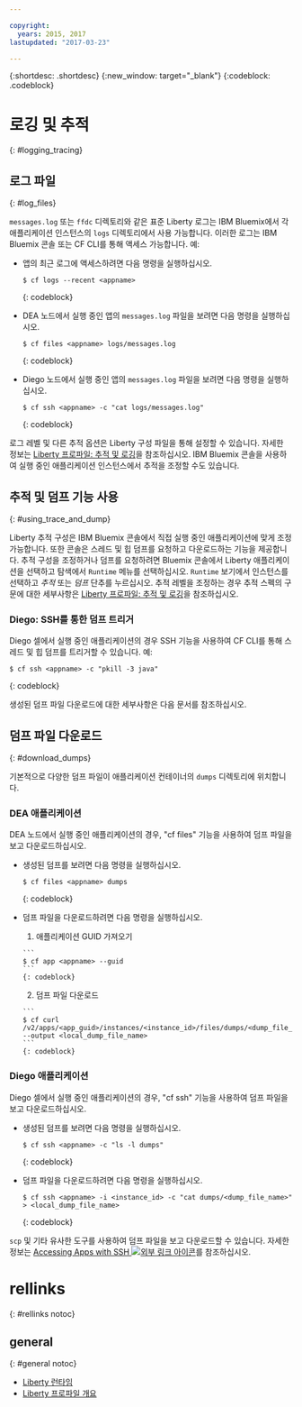```yaml
---

copyright:
  years: 2015, 2017
lastupdated: "2017-03-23"

---
```


{:shortdesc: .shortdesc}
{:new_window: target="_blank"}
{:codeblock: .codeblock}

# 로깅 및 추적
{: #logging_tracing}

## 로그 파일
{: #log_files}

`messages.log` 또는 `ffdc` 디렉토리와 같은 표준 Liberty 로그는 IBM Bluemix에서 각 애플리케이션 인스턴스의 `logs` 디렉토리에서 사용 가능합니다. 이러한 로그는 IBM Bluemix 콘솔 또는 CF CLI를 통해 액세스 가능합니다. 예: 

* 앱의 최근 로그에 액세스하려면 다음 명령을 실행하십시오.

  ```
  $ cf logs --recent <appname>
  ```
  {: codeblock}

* DEA 노드에서 실행 중인 앱의 `messages.log` 파일을 보려면 다음 명령을 실행하십시오.

  ```
  $ cf files <appname> logs/messages.log
  ```
  {: codeblock}

* Diego 노드에서 실행 중인 앱의 `messages.log` 파일을 보려면 다음 명령을 실행하십시오.

  ```
  $ cf ssh <appname> -c "cat logs/messages.log"
  ```
  {: codeblock}

로그 레벨 및 다른 추적 옵션은 Liberty 구성 파일을 통해 설정할 수 있습니다. 자세한 정보는 [Liberty 프로파일: 추적 및 로깅](http://www.ibm.com/support/knowledgecenter/SSEQTP_liberty/com.ibm.websphere.wlp.doc/ae/rwlp_logging.html)을 참조하십시오. IBM Bluemix 콘솔을 사용하여 실행 중인 애플리케이션 인스턴스에서 추적을 조정할 수도 있습니다. 

## 추적 및 덤프 기능 사용
{: #using_trace_and_dump}

Liberty 추적 구성은 IBM Bluemix 콘솔에서 직접 실행 중인 애플리케이션에 맞게 조정 가능합니다. 또한 콘솔은 스레드 및 힙 덤프를 요청하고 다운로드하는 기능을 제공합니다. 추적 구성을 조정하거나 덤프를 요청하려면 Bluemix 콘솔에서 Liberty 애플리케이션을 선택하고 탐색에서 `Runtime` 메뉴를 선택하십시오. `Runtime` 보기에서 인스턴스를 선택하고 *추적* 또는 *덤프* 단추를 누르십시오. 추적 레벨을 조정하는 경우 추적 스펙의 구문에 대한 세부사항은 [Liberty 프로파일: 추적 및 로깅](http://www.ibm.com/support/knowledgecenter/SSEQTP_liberty/com.ibm.websphere.wlp.doc/ae/rwlp_logging.html)을 참조하십시오.

### Diego: SSH를 통한 덤프 트리거

Diego 셀에서 실행 중인 애플리케이션의 경우 SSH 기능을 사용하여 CF CLI를 통해 스레드 및 힙 덤프를 트리거할 수 있습니다. 예: 

```
$ cf ssh <appname> -c "pkill -3 java"
```
{: codeblock}

생성된 덤프 파일 다운로드에 대한 세부사항은 다음 문서를 참조하십시오.

## 덤프 파일 다운로드
{: #download_dumps}

기본적으로 다양한 덤프 파일이 애플리케이션 컨테이너의 `dumps` 디렉토리에 위치합니다.

### DEA 애플리케이션

DEA 노드에서 실행 중인 애플리케이션의 경우, "cf files" 기능을 사용하여 덤프 파일을 보고 다운로드하십시오.

* 생성된 덤프를 보려면 다음 명령을 실행하십시오.

  ```
  $ cf files <appname> dumps
  ```
  {: codeblock}

* 덤프 파일을 다운로드하려면 다음 명령을 실행하십시오.

    1. 애플리케이션 GUID 가져오기

      ```
      $ cf app <appname> --guid
      ```
      {: codeblock}

    2. 덤프 파일 다운로드

      ```
      $ cf curl /v2/apps/<app_guid>/instances/<instance_id>/files/dumps/<dump_file_name> --output <local_dump_file_name>
      ```
      {: codeblock}

### Diego 애플리케이션

Diego 셀에서 실행 중인 애플리케이션의 경우, "cf ssh" 기능을 사용하여 덤프 파일을 보고 다운로드하십시오.

* 생성된 덤프를 보려면 다음 명령을 실행하십시오.

  ```
  $ cf ssh <appname> -c "ls -l dumps"
  ```
  {: codeblock}

* 덤프 파일을 다운로드하려면 다음 명령을 실행하십시오.

  ```
  $ cf ssh <appname> -i <instance_id> -c "cat dumps/<dump_file_name>" > <local_dump_file_name>
  ```
  {: codeblock}

`scp` 및 기타 유사한 도구를 사용하여 덤프 파일을 보고 다운로드할 수 있습니다. 자세한 정보는 [Accessing Apps with SSH ![외부 링크 아이콘](../../icons/launch-glyph.svg "외부 링크 아이콘")](https://docs.cloudfoundry.org/devguide/deploy-apps/ssh-apps.html)를 참조하십시오.

# rellinks
{: #rellinks notoc}
## general
{: #general notoc}
* [Liberty 런타임](index.html)
* [Liberty 프로파일 개요](http://www-01.ibm.com/support/knowledgecenter/SSAW57_8.5.5/com.ibm.websphere.wlp.nd.doc/ae/cwlp_about.html)
